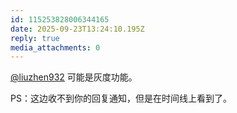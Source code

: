 ```yaml
---
id: 115253828006344165
date: 2025-09-23T13:24:10.195Z
reply: true
media_attachments: 0
---
```


<p><span class="h-card" translate="no"><a href="https://furca.top/@liuzhen932" class="u-url mention" rel="nofollow noopener" target="_blank">@<span>liuzhen932</span></a></span> 可能是灰度功能。</p><p>PS：这边收不到你的回复通知，但是在时间线上看到了。</p>
